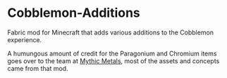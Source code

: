 # Cobblemon-Additions
Fabric mod for Minecraft that adds various additions to the Cobblemon experience.

A humungous amount of credit for the Paragonium and Chromium items goes over to the team at [Mythic Metals](https://github.com/Noaaan/MythicMetals/), most of the assets and concepts came from that mod.